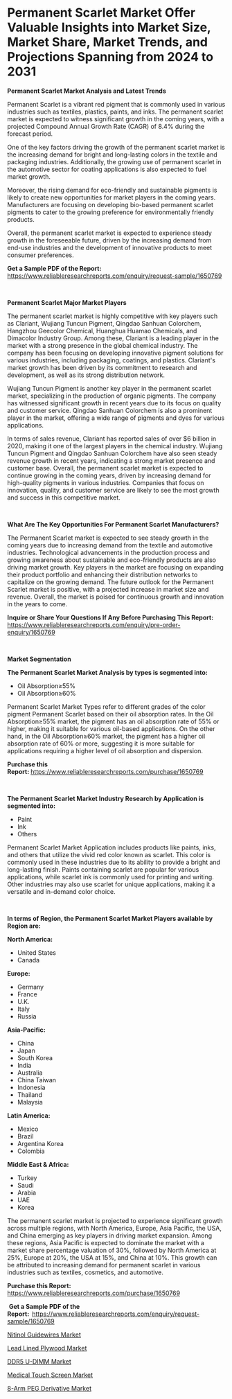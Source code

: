 <p><h1>Permanent Scarlet Market Offer Valuable Insights into Market Size, Market Share, Market Trends, and Projections Spanning from 2024 to 2031</h1></p><p><strong>Permanent Scarlet Market Analysis and Latest Trends</strong></p>
<p><p>Permanent Scarlet is a vibrant red pigment that is commonly used in various industries such as textiles, plastics, paints, and inks. The permanent scarlet market is expected to witness significant growth in the coming years, with a projected Compound Annual Growth Rate (CAGR) of 8.4% during the forecast period. </p><p>One of the key factors driving the growth of the permanent scarlet market is the increasing demand for bright and long-lasting colors in the textile and packaging industries. Additionally, the growing use of permanent scarlet in the automotive sector for coating applications is also expected to fuel market growth.</p><p>Moreover, the rising demand for eco-friendly and sustainable pigments is likely to create new opportunities for market players in the coming years. Manufacturers are focusing on developing bio-based permanent scarlet pigments to cater to the growing preference for environmentally friendly products.</p><p>Overall, the permanent scarlet market is expected to experience steady growth in the foreseeable future, driven by the increasing demand from end-use industries and the development of innovative products to meet consumer preferences.</p></p>
<p><strong>Get a Sample PDF of the Report:&nbsp;</strong> <a href="https://www.reliableresearchreports.com/enquiry/request-sample/1650769">https://www.reliableresearchreports.com/enquiry/request-sample/1650769</a></p>
<p>&nbsp;</p>
<p><strong>Permanent Scarlet Major Market Players</strong></p>
<p><p>The permanent scarlet market is highly competitive with key players such as Clariant, Wujiang Tuncun Pigment, Qingdao Sanhuan Colorchem, Hangzhou Geecolor Chemical, Huanghua Huamao Chemicals, and Dimacolor Industry Group. Among these, Clariant is a leading player in the market with a strong presence in the global chemical industry. The company has been focusing on developing innovative pigment solutions for various industries, including packaging, coatings, and plastics. Clariant's market growth has been driven by its commitment to research and development, as well as its strong distribution network.</p><p>Wujiang Tuncun Pigment is another key player in the permanent scarlet market, specializing in the production of organic pigments. The company has witnessed significant growth in recent years due to its focus on quality and customer service. Qingdao Sanhuan Colorchem is also a prominent player in the market, offering a wide range of pigments and dyes for various applications.</p><p>In terms of sales revenue, Clariant has reported sales of over $6 billion in 2020, making it one of the largest players in the chemical industry. Wujiang Tuncun Pigment and Qingdao Sanhuan Colorchem have also seen steady revenue growth in recent years, indicating a strong market presence and customer base. Overall, the permanent scarlet market is expected to continue growing in the coming years, driven by increasing demand for high-quality pigments in various industries. Companies that focus on innovation, quality, and customer service are likely to see the most growth and success in this competitive market.</p></p>
<p>&nbsp;</p>
<p><strong>What Are The Key Opportunities For Permanent Scarlet Manufacturers?</strong></p>
<p><p>The Permanent Scarlet market is expected to see steady growth in the coming years due to increasing demand from the textile and automotive industries. Technological advancements in the production process and growing awareness about sustainable and eco-friendly products are also driving market growth. Key players in the market are focusing on expanding their product portfolio and enhancing their distribution networks to capitalize on the growing demand. The future outlook for the Permanent Scarlet market is positive, with a projected increase in market size and revenue. Overall, the market is poised for continuous growth and innovation in the years to come.</p></p>
<p><strong>Inquire or Share Your Questions If Any Before Purchasing This Report:</strong> <a href="https://www.reliableresearchreports.com/enquiry/pre-order-enquiry/1650769">https://www.reliableresearchreports.com/enquiry/pre-order-enquiry/1650769</a></p>
<p>&nbsp;</p>
<p><strong>Market Segmentation</strong></p>
<p><strong>The Permanent Scarlet Market Analysis by types is segmented into:</strong></p>
<p><ul><li>Oil Absorption≥55%</li><li>Oil Absorption≥60%</li></ul></p>
<p><p>Permanent Scarlet Market Types refer to different grades of the color pigment Permanent Scarlet based on their oil absorption rates. In the Oil Absorption≥55% market, the pigment has an oil absorption rate of 55% or higher, making it suitable for various oil-based applications. On the other hand, in the Oil Absorption≥60% market, the pigment has a higher oil absorption rate of 60% or more, suggesting it is more suitable for applications requiring a higher level of oil absorption and dispersion.</p></p>
<p><strong>Purchase this Report:&nbsp;</strong><a href="https://www.reliableresearchreports.com/purchase/1650769">https://www.reliableresearchreports.com/purchase/1650769</a></p>
<p>&nbsp;</p>
<p><strong>The Permanent Scarlet Market Industry Research by Application is segmented into:</strong></p>
<p><ul><li>Paint</li><li>Ink</li><li>Others</li></ul></p>
<p><p>Permanent Scarlet Market Application includes products like paints, inks, and others that utilize the vivid red color known as scarlet. This color is commonly used in these industries due to its ability to provide a bright and long-lasting finish. Paints containing scarlet are popular for various applications, while scarlet ink is commonly used for printing and writing. Other industries may also use scarlet for unique applications, making it a versatile and in-demand color choice.</p></p>
<p>&nbsp;</p>
<p><strong>In terms of Region, the Permanent Scarlet Market Players available by Region are:</strong></p>
<p>
    <p> <strong> North America: </strong>
        <ul>
            <li>United States</li>
            <li>Canada</li>
        </ul>
        </p> 
    <p> <strong> Europe: </strong>
        <ul>
            <li>Germany</li>
            <li>France</li>
            <li>U.K.</li>
            <li>Italy</li>
            <li>Russia</li>
        </ul>
        </p> 
    <p> <strong> Asia-Pacific: </strong>
        <ul>
            <li>China</li>
            <li>Japan</li>
            <li>South Korea</li>
            <li>India</li>
            <li>Australia</li>
            <li>China Taiwan</li>
            <li>Indonesia</li>
            <li>Thailand</li>
            <li>Malaysia</li>
        </ul>
        </p> 
    <p> <strong> Latin America: </strong>
        <ul>
            <li>Mexico</li>
            <li>Brazil</li>
            <li>Argentina Korea</li>
            <li>Colombia</li>
        </ul>
        </p> 
    <p> <strong> Middle East & Africa: </strong>
        <ul>
            <li>Turkey</li>
            <li>Saudi</li>
            <li>Arabia</li>
            <li>UAE</li>
            <li>Korea</li>
        </ul>
    </p>
    </p>
<p><p>The permanent scarlet market is projected to experience significant growth across multiple regions, with North America, Europe, Asia Pacific, the USA, and China emerging as key players in driving market expansion. Among these regions, Asia Pacific is expected to dominate the market with a market share percentage valuation of 30%, followed by North America at 25%, Europe at 20%, the USA at 15%, and China at 10%. This growth can be attributed to increasing demand for permanent scarlet in various industries such as textiles, cosmetics, and automotive.</p></p>
<p><strong>Purchase this Report: </strong><a href="https://www.reliableresearchreports.com/purchase/1650769">https://www.reliableresearchreports.com/purchase/1650769</a></p>
<p>&nbsp;<strong>Get a Sample PDF of the Report:&nbsp;&nbsp;</strong><a href="https://www.reliableresearchreports.com/enquiry/request-sample/1650769">https://www.reliableresearchreports.com/enquiry/request-sample/1650769</a></p>
<p><strong></strong></p>
<p><p><a href="https://medium.com/@amypatel1993/nitinol-guidewires-market-comprehensive-assessment-by-type-application-and-geography-7ac346c9678d">Nitinol Guidewires Market</a></p><p><a href="https://medium.com/@gracemoreno2019/lead-lined-plywood-market-comprehensive-assessment-by-type-application-and-geography-d724bedaec30">Lead Lined Plywood Market</a></p><p><a href="https://github.com/FassouRP/Market-Research-Report-List-3/blob/main/ddr5-u-dimm-market.md">DDR5 U-DIMM Market</a></p><p><a href="https://medium.com/@amypatel1993/medical-touch-screen-market-share-evolution-and-market-growth-trends-2024-2031-96e031900a0f">Medical Touch Screen Market</a></p><p><a href="https://github.com/rahu1506/Market-Research-Report-List-2/blob/main/8-arm-peg-derivative-market.md">8-Arm PEG Derivative Market</a></p></p>